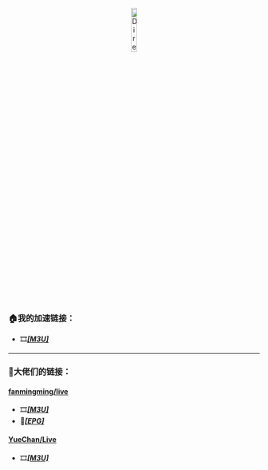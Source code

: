 <p align="center">
    <img src="http://towerstreet.iask.in:5244/d/JONSBO/Storage/ICONS/Mushroom.png?sign=C60VG3EW6LCOdkubEH0oMhyWKLM97LpN6dLR7G3ZmCg=:0" alt="DirectoryLister" width="15%">
</p>

### 🏠我的加速链接：
- 🎞️[***[M3U]***](https://mirror.ghproxy.com/https://raw.githubusercontent.com/towerstreet/IPTV-TVBOX/main/IPTV.m3u)
---

### 🎈大佬们的链接：
#### [**fanmingming/live**](https://github.com/fanmingming/live)
- 🎞️[***[M3U]***](https://github.com/fanmingming/live/blob/main/tv/m3u/ipv6.m3u)
- 🔗[***[EPG]***](https://github.com/fanmingming/live/blob/main/e.xml)

#### [**YueChan/Live**](https://github.com/YueChan/Live)
- 🎞️[***[M3U]***](https://github.com/YueChan/Live/blob/main/IPTV.m3u)
